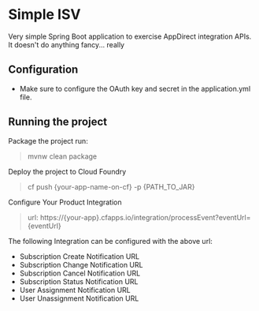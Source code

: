 Simple ISV
==========

Very simple Spring Boot application to exercise AppDirect integration APIs. 
It doesn't do anything fancy... really 

Configuration
-------------

-  Make sure to configure the OAuth key and secret in the application.yml file.

Running the project
--------------------

Package the project run:

> mvnw clean package

Deploy the project to Cloud Foundry

> cf push {your-app-name-on-cf} -p {PATH_TO_JAR}

Configure Your Product Integration
> url: https://{your-app}.cfapps.io/integration/processEvent?eventUrl={eventUrl}

The following Integration can be configured with the above url:
- Subscription Create Notification URL
- Subscription Change Notification URL
- Subscription Cancel Notification URL 
- Subscription Status Notification URL 
- User Assignment Notification URL 
- User Unassignment Notification URL 